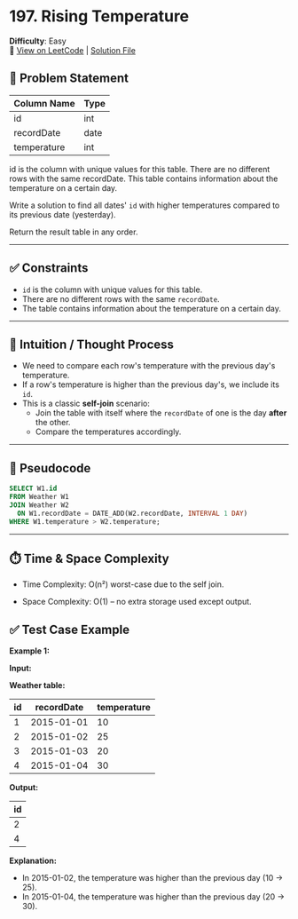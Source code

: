 # 197. Rising Temperature

**Difficulty**: Easy  
🔗 [View on LeetCode](https://leetcode.com/problems/rising-temperature/)
| [Solution File](./rising_temperature.sql)

## 📝 Problem Statement

| Column Name   | Type    |
|---------------|---------|
| id            | int     |
| recordDate    | date    |
| temperature   | int     |

id is the column with unique values for this table.
There are no different rows with the same recordDate.
This table contains information about the temperature on a certain day.

Write a solution to find all dates' `id` with higher temperatures compared to its previous date (yesterday).

Return the result table in any order.

---

## ✅ Constraints

- `id` is the column with unique values for this table.
- There are no different rows with the same `recordDate`.
- The table contains information about the temperature on a certain day.

---

## 🧠 Intuition / Thought Process

- We need to compare each row's temperature with the previous day's temperature.
- If a row's temperature is higher than the previous day's, we include its `id`.
- This is a classic **self-join** scenario:
  - Join the table with itself where the `recordDate` of one is the day **after** the other.
  - Compare the temperatures accordingly.

---

## 🔄 Pseudocode

```sql
SELECT W1.id
FROM Weather W1
JOIN Weather W2
  ON W1.recordDate = DATE_ADD(W2.recordDate, INTERVAL 1 DAY)
WHERE W1.temperature > W2.temperature;
```
---

## ⏱️ Time & Space Complexity

- Time Complexity: O(n²) worst-case due to the self join.

- Space Complexity: O(1) – no extra storage used except output.


## ✅ Test Case Example

**Example 1:**

**Input:**

**Weather table:**

| id | recordDate | temperature |
|----|------------|-------------|
| 1  | 2015-01-01 | 10          |
| 2  | 2015-01-02 | 25          |
| 3  | 2015-01-03 | 20          |
| 4  | 2015-01-04 | 30          |

**Output:** 

| id |
|----|
| 2  |
| 4  |

**Explanation:** 

- In 2015-01-02, the temperature was higher than the previous day (10 -> 25).
- In 2015-01-04, the temperature was higher than the previous day (20 -> 30).